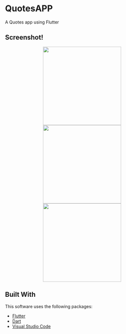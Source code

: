 # QuotesAPP

A Quotes app using Flutter

## Screenshot!

<p align="center">
  <img src="https://github.com/AnuyogJain/QuotesApp/assets/65466830/fbfc0b0c-25a4-40ba-a0eb-6de0487c16ac" width="256" hspace="4">
  <img src="https://github.com/AnuyogJain/QuotesApp/assets/65466830/da5391a4-2c2a-4f9f-8582-13cc322f65df" width="256" hspace="4">
  <img src="https://github.com/AnuyogJain/QuotesApp/assets/65466830/697541c4-1a71-4846-a8ba-c84a4bd76d6d" width="256" hspace="4">
</p>

## Built With

This software uses the following packages:

- [Flutter](https://flutter.dev/)
- [Dart](https://dart.dev/)
- [Visual Studio Code](https://code.visualstudio.com/)
